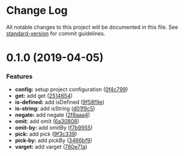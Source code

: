 # Change Log

All notable changes to this project will be documented in this file. See [standard-version](https://github.com/conventional-changelog/standard-version) for commit guidelines.

# 0.1.0 (2019-04-05)


### Features

* **config:** setup project configuration ([0f4c799](https://github.com/Zefiros-Software/axioms/commit/0f4c799))
* **get:** add get ([2514654](https://github.com/Zefiros-Software/axioms/commit/2514654))
* **is-defined:** add isDefined ([9f58f9e](https://github.com/Zefiros-Software/axioms/commit/9f58f9e))
* **is-string:** add isString ([d01f9c5](https://github.com/Zefiros-Software/axioms/commit/d01f9c5))
* **negate:** add negate ([2f8aaa4](https://github.com/Zefiros-Software/axioms/commit/2f8aaa4))
* **omit:** add omit ([6a30808](https://github.com/Zefiros-Software/axioms/commit/6a30808))
* **omit-by:** add omitBy ([f7b9955](https://github.com/Zefiros-Software/axioms/commit/f7b9955))
* **pick:** add pick ([9f3c339](https://github.com/Zefiros-Software/axioms/commit/9f3c339))
* **pick-by:** add pickBy ([3466bf9](https://github.com/Zefiros-Software/axioms/commit/3466bf9))
* **varget:** add varget ([780e71a](https://github.com/Zefiros-Software/axioms/commit/780e71a))

